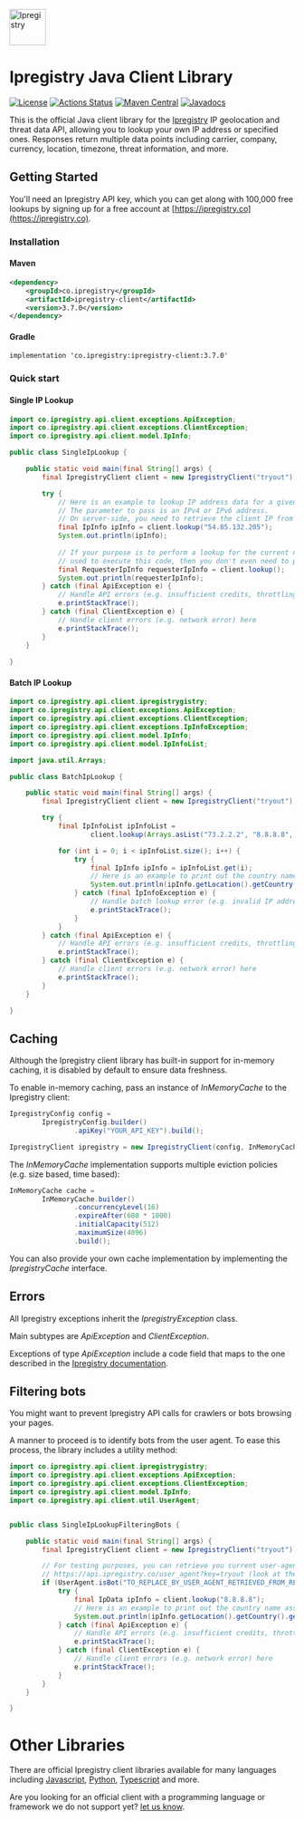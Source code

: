 [<img src="https://cdn.ipregistry.co/icons/icon-72x72.png" alt="Ipregistry" width="64"/>](https://ipregistry.co/) 
# Ipregistry Java Client Library

[![License](http://img.shields.io/:license-apache-blue.svg)](LICENSE)
[![Actions Status](https://github.com/ipregistry/ipregistry-java/workflows/Java%20CI/badge.svg)](https://github.com/ipregistry/ipregistry-java/actions)
[![Maven Central](https://img.shields.io/maven-central/v/co.ipregistry/ipregistry-client.svg)](https://search.maven.org/search?q=g:co.ipregistry%20AND%20a:ipregistry-client)
[![Javadocs](https://www.javadoc.io/badge/co.ipregistry/ipregistry-client.svg)](https://www.javadoc.io/doc/co.ipregistry/ipregistry-client)

This is the official Java client library for the [Ipregistry](https://ipregistry.co) IP geolocation and threat data API, 
allowing you to lookup your own IP address or specified ones. Responses return multiple data points including 
carrier, company, currency, location, timezone, threat information, and more.

## Getting Started

You'll need an Ipregistry API key, which you can get along with 100,000 free lookups by signing up for a free account at [https://ipregistry.co](https://ipregistry.co).

### Installation

#### Maven

```xml
<dependency>
    <groupId>co.ipregistry</groupId>
    <artifactId>ipregistry-client</artifactId>
    <version>3.7.0</version>
</dependency>
```

#### Gradle

```
implementation 'co.ipregistry:ipregistry-client:3.7.0'
```

### Quick start

#### Single IP Lookup

```java
import co.ipregistry.api.client.exceptions.ApiException;
import co.ipregistry.api.client.exceptions.ClientException;
import co.ipregistry.api.client.model.IpInfo;

public class SingleIpLookup {

    public static void main(final String[] args) {
        final IpregistryClient client = new IpregistryClient("tryout");

        try {
            // Here is an example to lookup IP address data for a given IP address.
            // The parameter to pass is an IPv4 or IPv6 address.
            // On server-side, you need to retrieve the client IP from the request headers.
            final IpInfo ipInfo = client.lookup("54.85.132.205");
            System.out.println(ipInfo);
            
            // If your purpose is to perform a lookup for the current node and network interface 
            // used to execute this code, then you don't even need to pass a parameter
            final RequesterIpInfo requesterIpInfo = client.lookup();
            System.out.println(requesterIpInfo);
        } catch (final ApiException e) {
            // Handle API errors (e.g. insufficient credits, throttling) here
            e.printStackTrace();
        } catch (final ClientException e) {
            // Handle client errors (e.g. network error) here
            e.printStackTrace();
        }
    }
    
}
```

#### Batch IP Lookup

```java
import co.ipregistry.api.client.ipregistrygistry;
import co.ipregistry.api.client.exceptions.ApiException;
import co.ipregistry.api.client.exceptions.ClientException;
import co.ipregistry.api.client.exceptions.IpInfoException;
import co.ipregistry.api.client.model.IpInfo;
import co.ipregistry.api.client.model.IpInfoList;

import java.util.Arrays;

public class BatchIpLookup {

    public static void main(final String[] args) {
        final IpregistryClient client = new IpregistryClient("tryout");

        try {
            final IpInfoList ipInfoList =
                    client.lookup(Arrays.asList("73.2.2.2", "8.8.8.8", "2001:67c:2e8:22::c100:68b"));

            for (int i = 0; i < ipInfoList.size(); i++) {
                try {
                    final IpInfo ipInfo = ipInfoList.get(i);
                    // Here is an example to print out the country name associated with each IP address
                    System.out.println(ipInfo.getLocation().getCountry().getName());
                } catch (final IpInfoException e) {
                    // Handle batch lookup error (e.g. invalid IP address) here
                    e.printStackTrace();
                }
            }
        } catch (final ApiException e) {
            // Handle API errors (e.g. insufficient credits, throttling) here
            e.printStackTrace();
        } catch (final ClientException e) {
            // Handle client errors (e.g. network error) here
            e.printStackTrace();
        }
    }

}
```

## Caching

Although the Ipregistry client library has built-in support for in-memory caching, it is disabled by default to ensure data freshness.

To enable in-memory caching, pass an instance of _InMemoryCache_ to the Ipregistry client:

```java
IpregistryConfig config =
        IpregistryConfig.builder()
                .apiKey("YOUR_API_KEY").build();

IpregistryClient ipregistry = new IpregistryClient(config, InMemoryCache.builder().build());
```

The _InMemoryCache_ implementation supports multiple eviction policies (e.g. size based, time based):

```java
InMemoryCache cache =
        InMemoryCache.builder()
                .concurrencyLevel(16)
                .expireAfter(600 * 1000)
                .initialCapacity(512)
                .maximumSize(4096)
                .build();
```

You can also provide your own cache implementation by implementing the _IpregistryCache_ interface.

## Errors

All Ipregistry exceptions inherit the _IpregistryException_ class.

Main subtypes are _ApiException_ and _ClientException_.

Exceptions of type _ApiException_ include a code field that maps to the one described in the [Ipregistry documentation](https://ipregistry.co/docs/errors).

## Filtering bots

You might want to prevent Ipregistry API calls for crawlers or bots browsing your pages. 

A manner to proceed is to identify bots from the user agent. To ease this process, 
the library includes a utility method:

```java
import co.ipregistry.api.client.ipregistrygistry;
import co.ipregistry.api.client.exceptions.ApiException;
import co.ipregistry.api.client.exceptions.ClientException;
import co.ipregistry.api.client.model.IpInfo;
import co.ipregistry.api.client.util.UserAgent;


public class SingleIpLookupFilteringBots {

    public static void main(final String[] args) {
        final IpregistryClient client = new IpregistryClient("tryout");

        // For testing purposes, you can retrieve you current user-agent value from:
        // https://api.ipregistry.co/user_agent?key=tryout (look at the field named "user_agent")
        if (UserAgent.isBot("TO_REPLACE_BY_USER_AGENT_RETRIEVED_FROM_REQUEST_HEADER")) {
            try {
                final IpData ipInfo = client.lookup("8.8.8.8");
                // Here is an example to print out the country name associated with the IP address
                System.out.println(ipInfo.getLocation().getCountry().getName());
            } catch (final ApiException e) {
                // Handle API errors (e.g. insufficient credits, throttling) here
                e.printStackTrace();
            } catch (final ClientException e) {
                // Handle client errors (e.g. network error) here
                e.printStackTrace();
            }
        }
    }

}
```

# Other Libraries

There are official Ipregistry client libraries available for many languages including 
[Javascript](https://github.com/ipregistry/ipregistry-javascript), 
[Python](https://github.com/ipregistry/ipregistry-python), 
[Typescript](https://github.com/ipregistry/ipregistry-javascript) and more.

Are you looking for an official client with a programming language or framework we do not support yet? 
[let us know](mailto:support@ipregistry.co). 
